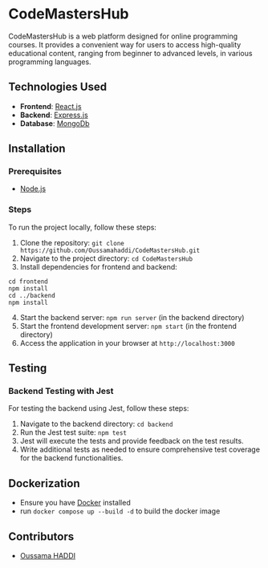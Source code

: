 # CodeMastersHub

CodeMastersHub is a web platform designed for online programming courses. It provides a convenient way for users to access high-quality educational content, ranging from beginner to advanced levels, in various programming languages.

## Technologies Used

- **Frontend**: [React.js](https://react.dev)
- **Backend**: [Express.js](https://expressjs.com)
- **Database**: [MongoDb](https://www.mongodb.com)

## Installation

### Prerequisites

-   [Node.js](https://nodejs.org/en/)

### Steps

To run the project locally, follow these steps:

1. Clone the repository: `git clone https://github.com/Oussamahaddi/CodeMastersHub.git`
2. Navigate to the project directory: `cd CodeMastersHub`
3. Install dependencies for frontend and backend:

```
cd frontend
npm install
cd ../backend
npm install
```

4. Start the backend server: `npm run server` (in the backend directory)
5. Start the frontend development server: `npm start` (in the frontend directory)
6. Access the application in your browser at `http://localhost:3000`

## Testing

### Backend Testing with Jest

For testing the backend using Jest, follow these steps:

1. Navigate to the backend directory: `cd backend`
2. Run the Jest test suite: `npm test`
3. Jest will execute the tests and provide feedback on the test results.
4. Write additional tests as needed to ensure comprehensive test coverage for the backend functionalities.

## Dockerization

-   Ensure you have [Docker](https://www.docker.com/) installed
-   run `docker compose up --build -d` to build the docker image

## Contributors

- [Oussama HADDI](https://github.com/Oussamahaddi)
